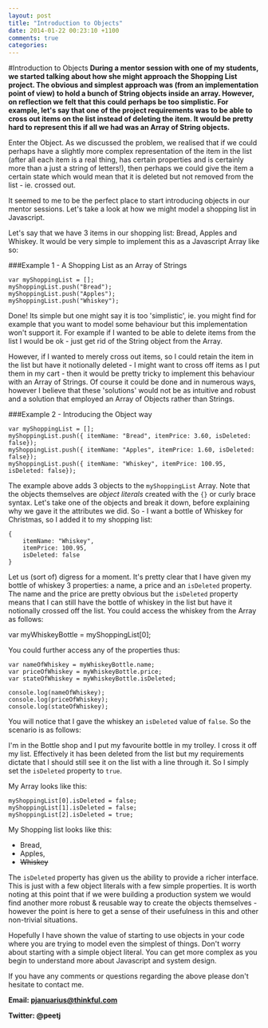 ```yaml
---
layout: post
title: "Introduction to Objects"
date: 2014-01-22 00:23:10 +1100
comments: true
categories: 
---
```

#Introduction to Objects
**During a mentor session with one of my students, we started talking about how she might approach the Shopping List project. The obvious and simplest approach was (from an implementation point of view) to hold a bunch of String objects inside an array. However, on reflection we felt that this could perhaps be too simplistic. For example, let's say that one of the project requirements was to be able to cross out items on the list instead of deleting the item. It would be pretty hard to represent this if all we had was an Array of String objects.**

Enter the Object. As we discussed the problem, we realised that if we could perhaps have a slightly more complex representation of the item in the list (after all each item is a real thing, has certain properties and is certainly more than a just a string of letters!), then perhaps we could give the item a certain state which would mean that it is deleted but not removed from the list - ie. crossed out.

It seemed to me to be the perfect place to start introducing objects in our mentor sessions. Let's take a look at how we might model a shopping list in Javascript.

Let's say that we have 3 items in our shopping list: Bread, Apples and Whiskey. It would be very simple to implement this as a Javascript Array like so:

###Example 1  - A Shopping List as an Array of Strings

	var myShoppingList = [];
	myShoppingList.push("Bread");
	myShoppingList.push("Apples");
	myShoppingList.push("Whiskey");

Done! Its simple but one might say it is too 'simplistic', ie. you might find for example that you want to model some behaviour but this implementation won't support it. For example if I wanted to be able to delete items from the list I would be ok - just get rid of the String object from the Array.

However, if I wanted to merely cross out items, so I could retain the item in the list but have it notionally deleted - I might want to cross off items as I put them in my cart - then it would be pretty tricky to implement this behaviour with an Array of Strings. Of course it could be done and in numerous ways, however I believe that these 'solutions' would not be as intuitive and robust and a solution that employed an Array of Objects rather than Strings.

###Example 2 - Introducing the Object way
	
	var myShoppingList = [];
	myShoppingList.push({ itemName: "Bread", itemPrice: 3.60, isDeleted: false});
	myShoppingList.push({ itemName: "Apples", itemPrice: 1.60, isDeleted: false});
	myShoppingList.push({ itemName: "Whiskey", itemPrice: 100.95, isDeleted: false});
	
The example above adds 3 objects to the `myShoppingList` Array. Note that the objects themselves are *object literals* created with the `{}` or curly brace syntax. Let's take one of the objects and break it down, before explaining why we gave it the attributes we did. So - I want a bottle of Whiskey for Christmas, so I added it to my shopping list:

	{ 
		itemName: "Whiskey", 
		itemPrice: 100.95, 
		isDeleted: false
	}
	
Let us (sort of) digress for a moment. It's pretty clear that I have given my bottle of whiskey 3 properties: a name, a price and an `isDeleted` property. The name and the price are pretty obvious but the `isDeleted` property means that I can still have the bottle of whiskey in the list but have it notionally crossed off the list. You could access the whiskey from the Array as follows:

var myWhiskeyBottle = myShoppingList[0];

You could further access any of the properties thus:

	var nameOfWhiskey = myWhiskeyBottle.name;
	var priceOfWhiskey = myWhiskeyBottle.price;
	var stateOfWhiskey = myWhiskeyBottle.isDeleted;
	
	console.log(nameOfWhiskey);
	console.log(priceOfWhiskey);
	console.log(stateOfWhiskey);

You will notice that I gave the whiskey an `isDeleted` value of `false`. So the scenario is as follows: 

I'm in the Bottle shop and I put my favourite bottle in my trolley. I cross it off my list. Effectively it has been deleted from the list but my requirements dictate that I should still see it on the list with a line through it. So I simply set the `isDeleted` property to `true`.

My Array looks like this:

	myShoppingList[0].isDeleted = false;
	myShoppingList[1].isDeleted = false;
	myShoppingList[2].isDeleted = true;

My Shopping list looks like this:

* Bread,
* Apples,
* ~~Whiskey~~
	
The `isDeleted` property has given us the ability to provide a richer interface. This is just with a few object literals with a few simple properties. It is worth noting at this point that if we were building a production system we would find another more robust & reusable way to create the objects themselves - however the point is here to get a sense of their usefulness in this and other non-trivial situations.

Hopefully I have shown the value of starting to use objects in your code where you are trying to model even the simplest of things. Don't worry about starting with a simple object literal. You can get more complex as you begin to understand more about Javascript and system design.

If you have any comments or questions regarding the above please don't hesitate to contact me.
 
**Email: pjanuarius@thinkful.com** 

**Twitter: @peetj**
